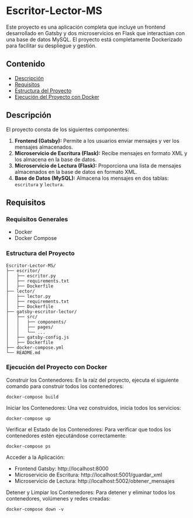# Escritor-Lector-MS
Este proyecto es una aplicación completa que incluye un frontend desarrollado en Gatsby y dos microservicios en Flask que interactúan con una base de datos MySQL. El proyecto está completamente Dockerizado para facilitar su despliegue y gestión.

## Contenido
- [Descripción](#descripción)
- [Requisitos](#requisitos)
- [Estructura del Proyecto](#estructura-del-proyecto)
- [Ejecución del Proyecto con Docker](#ejecución-del-proyecto-con-docker)

## Descripción
El proyecto consta de los siguientes componentes:

1. **Frontend (Gatsby):** Permite a los usuarios enviar mensajes y ver los mensajes almacenados.
2. **Microservicio de Escritura (Flask):** Recibe mensajes en formato XML y los almacena en la base de datos.
3. **Microservicio de Lectura (Flask):** Proporciona una lista de mensajes almacenados en la base de datos en formato XML.
4. **Base de Datos (MySQL):** Almacena los mensajes en dos tablas: `escritura` y `lectura`.

## Requisitos
### Requisitos Generales
- Docker
- Docker Compose

### Estructura del Proyecto
```
Escritor-Lector-MS/
├── escritor/
│   ├── escritor.py
│   ├── requirements.txt
│   ├── Dockerfile
├── lector/
│   ├── lector.py
│   ├── requirements.txt
│   ├── Dockerfile
├── gatsby-escritor-lector/
│   ├── src/
│   │   ├── components/
│   │   ├── pages/
│   │   └── ...
│   ├── gatsby-config.js
│   ├── Dockerfile
├── docker-compose.yml
└── README.md
```

### Ejecución del Proyecto con Docker
Construir los Contenedores:
En la raíz del proyecto, ejecuta el siguiente comando para construir todos los contenedores:
```
docker-compose build
```

Iniciar los Contenedores:
Una vez construidos, inicia todos los servicios:
```
docker-compose up
```

Verificar el Estado de los Contenedores:
Para verificar que todos los contenedores estén ejecutándose correctamente:
```
docker-compose ps
```

Acceder a la Aplicación:
- Frontend Gatsby: http://localhost:8000
- Microservicio de Escritura: http://localhost:5001/guardar_xml
- Microservicio de Lectura: http://localhost:5002/obtener_mensajes

Detener y Limpiar los Contenedores:
Para detener y eliminar todos los contenedores, volúmenes y redes creadas:
```
docker-compose down -v
```
